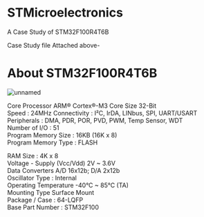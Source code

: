 # STMicroelectronics
A Case Study of STM32F100R4T6B

 Case Study file Attached above-

# About  STM32F100R4T6B

![unnamed](https://user-images.githubusercontent.com/55251741/104328847-44faee00-5512-11eb-970b-1909c160d796.jpg)


Core Processor	ARM® Cortex®-M3	
Core Size	32-Bit	
Speed	: 24MHz	
Connectivity : I²C, IrDA, LINbus, SPI, UART/USART	
Peripherals :	DMA, PDR, POR, PVD, PWM, Temp Sensor, WDT	
Number of I/O :	51	
Program Memory Size :	16KB (16K x 8)	
Program Memory Type	: FLASH	

RAM Size : 4K x 8	
Voltage - Supply (Vcc/Vdd)	2V ~ 3.6V	
Data Converters	A/D 16x12b; D/A 2x12b	
Oscillator Type	: Internal	
Operating Temperature	-40°C ~ 85°C (TA)	
Mounting Type	Surface Mount	
Package / Case	: 64-LQFP	
Base Part Number	: STM32F100


